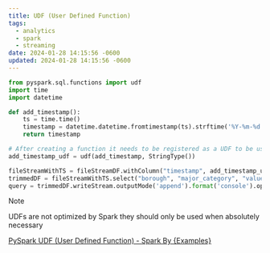 ```yaml
---
title: UDF (User Defined Function)
tags:
  - analytics
  - spark
  - streaming
date: 2024-01-28 14:15:56 -0600
updated: 2024-01-28 14:15:56 -0600
---
```


````python
from pyspark.sql.functions import udf
import time
import datetime

def add_timestamp():
	ts = time.time()
	timestamp = datetime.datetime.fromtimestamp(ts).strftime('%Y-%m-%d %H:%M:%S')
	return timestamp

# After creating a function it needs to be registered as a UDF to be used in Spark
add_timestamp_udf = udf(add_timestamp, StringType())

fileStreamWithTS = fileStreamDF.withColumn("timestamp", add_timestamp_udf())
trimmedDF = fileStreamWithTS.select("borough", "major_category", "value", "timestamp")
query = trimmedDF.writeStream.outputMode('append').format('console').option("truncate", "false").option("numRows", 40).start()
````

 > [!NOTE]
 > UDFs are not optimized by Spark they should only be used when absolutely necessary

[PySpark UDF (User Defined Function) - Spark By {Examples}](https://sparkbyexamples.com/pyspark/pyspark-udf-user-defined-function)
